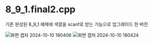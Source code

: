 # 8_9_1.final2.cpp


기존 완성된 8_9_1 예제에 색깔을 scanf로 받는 기능으로 업그레이드 한 버전

![화면 캡처 2024-10-10 180406](https://github.com/user-attachments/assets/63cd6022-4830-4bef-b271-999e4f774cf6)
![화면 캡처 2024-10-10 180424](https://github.com/user-attachments/assets/f951441c-db75-4d52-bf1f-93e76c2b492c)
